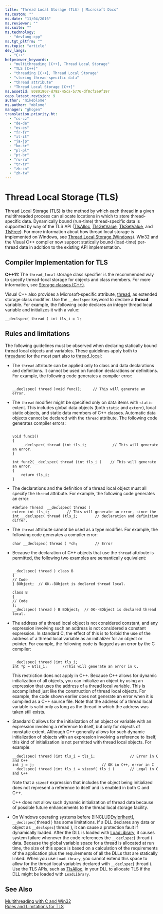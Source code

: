 ```yaml
---
title: "Thread Local Storage (TLS) | Microsoft Docs"
ms.custom: ""
ms.date: "11/04/2016"
ms.reviewer: ""
ms.suite: ""
ms.technology: 
  - "devlang-cpp"
ms.tgt_pltfrm: ""
ms.topic: "article"
dev_langs: 
  - "C++"
helpviewer_keywords: 
  - "multithreading [C++], Thread Local Storage"
  - "TLS [C++]"
  - "threading [C++], Thread Local Storage"
  - "storing thread-specific data"
  - "thread attribute"
  - "Thread Local Storage [C++]"
ms.assetid: 80801907-d792-45ca-b776-df0cf2e9f197
caps.latest.revision: 9
author: "mikeblome"
ms.author: "mblome"
manager: "ghogen"
translation.priority.ht: 
  - "cs-cz"
  - "de-de"
  - "es-es"
  - "fr-fr"
  - "it-it"
  - "ja-jp"
  - "ko-kr"
  - "pl-pl"
  - "pt-br"
  - "ru-ru"
  - "tr-tr"
  - "zh-cn"
  - "zh-tw"
---
```

# Thread Local Storage (TLS)
Thread Local Storage (TLS) is the method by which each thread in a given multithreaded process can allocate locations in which to store thread-specific data. Dynamically bound (run-time) thread-specific data is supported by way of the TLS API ([TlsAlloc](assetid:///tlsalloc?qualifyhint=false&autoupgrade=true),  [TlsGetValue](assetid:///tlsgetvalue?qualifyhint=false&autoupgrade=true),  [TlsSetValue](assetid:///tlssetvalue?qualifyhint=false&autoupgrade=true), and [TlsFree](assetid:///tlsfree?qualifyhint=false&autoupgrade=true)). For more information about how thread local storage is implemented on Windows, see [Thread Local Storage (Windows)](https://msdn.microsoft.com/en-us/library/windows/desktop/ms686749\(v=vs.85\).aspx).  Win32 and the Visual C++ compiler now support statically bound (load-time) per-thread data in addition to the existing API implementation.  
  
##  <a name="_core_compiler_implementation_for_tls"></a> Compiler Implementation for TLS  
 **C++11:**  The `thread_local` storage class specifier is the recommended way to specify thread-local storage for objects and class members. For more information, see [Storage classes (C++)](../cpp/storage-classes-cpp.md#thread_local).  
  
 Visual C++ also provides a Microsoft-specific attribute,  [thread](../cpp/thread.md), as extended storage class modifier. Use the `__declspec` keyword to declare a **thread** variable. For example, the following code declares an integer thread local variable and initializes it with a value:  
  
```  
__declspec( thread ) int tls_i = 1;  
```  
  
## Rules and limitations  
 The following guidelines must be observed when declaring statically bound thread local objects and variables. These guidelines apply both to [thread](../cpp/thread.md)and for the most part also to [thread_local](../cpp/storage-classes-cpp.md#thread_local):  
  
-   The `thread` attribute can be applied only to class and data declarations and definitions. It cannot be used on function declarations or definitions. For example, the following code generates a compiler error:  
  
    ```  
  
    __declspec( thread )void func();     // This will generate an error.  
    ```  
  
-   The `thread` modifier might be specified only on data items with `static` extent. This includes global data objects (both `static` and `extern`), local static objects, and static data members of C++ classes. Automatic data objects cannot be declared with the `thread` attribute. The following code generates compiler errors:  
  
    ```  
  
    void func1()  
    {  
        __declspec( thread )int tls_i;            // This will generate an error.  
    }  
  
    int func2(__declspec( thread )int tls_i )    // This will generate an error.  
    {  
        return tls_i;  
    }  
    ```  
  
-   The declarations and the definition of a thread local object must all specify the `thread` attribute. For example, the following code generates an error:  
  
    ```  
    #define Thread  __declspec( thread )  
    extern int tls_i;        // This will generate an error, since the  
    int __declspec( thread )tls_i;        // declaration and definition differ.  
    ```  
  
-   The `thread` attribute cannot be used as a type modifier. For example, the following code generates a compiler error:  
  
    ```  
    char __declspec( thread ) *ch;        // Error  
    ```  
  
-   Because the declaration of C++ objects that use the `thread` attribute is permitted, the following two examples are semantically equivalent:  
  
    ```  
  
    __declspec( thread ) class B  
    {  
    // Code  
    } BObject;  // OK--BObject is declared thread local.  
  
    class B  
    {  
    // Code  
    };  
    __declspec( thread ) B BObject;  // OK--BObject is declared thread local.  
    ```  
  
-   The address of a thread local object is not considered constant, and any expression involving such an address is not considered a constant expression. In standard C, the effect of this is to forbid the use of the address of a thread local variable as an initializer for an object or pointer. For example, the following code is flagged as an error by the C compiler:  
  
    ```  
  
    __declspec( thread )int tls_i;  
    int *p = &tls_i;       //This will generate an error in C.  
    ```  
  
     This restriction does not apply in C++. Because C++ allows for dynamic initialization of all objects, you can initialize an object by using an expression that uses the address of a thread local variable. This is accomplished just like the construction of thread local objects. For example, the code shown earlier does not generate an error when it is compiled as a C++ source file. Note that the address of a thread local variable is valid only as long as the thread in which the address was taken still exists.  
  
-   Standard C allows for the initialization of an object or variable with an expression involving a reference to itself, but only for objects of nonstatic extent. Although C++ generally allows for such dynamic initialization of objects with an expression involving a reference to itself, this kind of initialization is not permitted with thread local objects. For example:  
  
    ```  
    __declspec( thread )int tls_i = tls_i;                // Error in C and C++   
    int j = j;                               // OK in C++, error in C  
    __declspec( thread )int tls_i = sizeof( tls_i )       // Legal in C and C++  
    ```  
  
     Note that a `sizeof` expression that includes the object being initialized does not represent a reference to itself and is enabled in both C and C++.  
  
     C++ does not allow such dynamic initialization of thread data because of possible future enhancements to the thread local storage facility.  
  
-   On Windows operating systems before [!INCLUDE[wiprlhext](../c-runtime-library/reference/includes/wiprlhext_md.md)], `__declspec`( thread ) has some limitations. If a DLL declares any data or object as `__declspec`( thread ), it can cause a protection fault if dynamically loaded. After the DLL is loaded with [LoadLibrary](http://msdn.microsoft.com/library/windows/desktop/ms684175), it causes system failure whenever the code references the `__declspec`( thread ) data. Because the global variable space for a thread is allocated at run time, the size of this space is based on a calculation of the requirements of the application plus the requirements of all the DLLs that are statically linked. When you use `LoadLibrary`, you cannot extend this space to allow for the thread local variables declared with `__declspec`( thread ). Use the TLS APIs, such as [TlsAlloc](http://msdn.microsoft.com/library/windows/desktop/ms686801), in your DLL to allocate TLS if the DLL might be loaded with `LoadLibrary`.  
  
## See Also  
 [Multithreading with C and Win32](../parallel/multithreading-with-c-and-win32.md)   
 [Rules and Limitations for TLS](../misc/rules-and-limitations-for-tls.md)